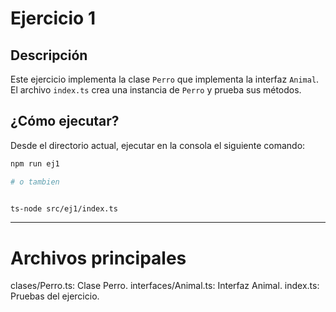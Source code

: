 # Ejercicio 1

## Descripción
Este ejercicio implementa la clase `Perro` que implementa la interfaz `Animal`.  
El archivo `index.ts` crea una instancia de `Perro` y prueba sus métodos.

## ¿Cómo ejecutar?

Desde el directorio actual, ejecutar en la consola el siguiente comando:

```bash
npm run ej1

# o tambien


ts-node src/ej1/index.ts
```
---

# Archivos principales
clases/Perro.ts: Clase Perro.
interfaces/Animal.ts: Interfaz Animal.
index.ts: Pruebas del ejercicio.